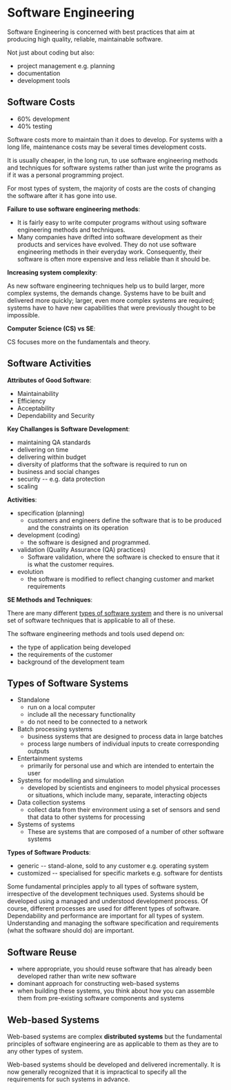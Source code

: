 # Software Engineering

Software Engineering is concerned with best practices that aim at producing
high quality, reliable, maintainable software.

Not just about coding but also:

-   project management e.g. planning
-   documentation
-   development tools

## Software Costs

-   60% development
-   40% testing

Software costs more to maintain than it does to develop. For systems with a
long life, maintenance costs may be several times development costs.

It is usually cheaper, in the long run, to use software engineering methods and
techniques for software systems rather than just write the programs as if it
was a personal programming project.

For most types of system, the majority of costs are the costs of changing the
software after it has gone into use.

**Failure to use software engineering methods**:

-   It is fairly easy to write computer programs without using software
    engineering methods and techniques.
-   Many companies have drifted into software development as their products and
    services have evolved. They do not use software engineering methods in
    their everyday work. Consequently, their software is often more expensive
    and less reliable than it should be.

**Increasing system complexity**:

As new software engineering techniques help us to build larger, more complex
systems, the demands change. Systems have to be built and delivered more
quickly; larger, even more complex systems are required; systems have to have
new capabilities that were previously thought to be impossible.

**Computer Science (CS) vs SE**:

CS focuses more on the fundamentals and theory.

## Software Activities

**Attributes of Good Software**:

-   Maintainability
-   Efficiency
-   Acceptability
-   Dependability and Security

**Key Challanges is Software Development**:

-   maintaining QA standards
-   delivering on time
-   delivering within budget
-   diversity of platforms that the software is required to run on
-   business and social changes
-   security -- e.g. data protection
-   scaling

**Activities**:

-   specification (planning)
    -   customers and engineers define the software that is to be produced and
        the constraints on its operation
-   development (coding)
    -   the software is designed and programmed.
-   validation (Quality Assurance (QA) practices)
    -   Software validation, where the software is checked to ensure that it is
        what the customer requires.
-   evolution
    -   the software is modified to reflect changing customer and market
        requirements

**SE Methods and Techniques**:

There are many different [types of software system](#types-of-software-systems)
and there is no universal set of software techniques that is applicable to all
of these.

The software engineering methods and tools used depend on:

-   the type of application being developed
-   the requirements of the customer
-   background of the development team

## Types of Software Systems

-   Standalone
    -   run on a local computer
    -   include all the necessary functionality
    -   do not need to be connected to a network
-   Batch processing systems
    -   business systems that are designed to process data in large batches
    -   process large numbers of individual inputs to create corresponding
        outputs
-   Entertainment systems
    -   primarily for personal use and which are intended to entertain the user
-   Systems for modelling and simulation
    -   developed by scientists and engineers to model physical processes or
        situations, which include many, separate, interacting objects
-   Data collection systems
    -   collect data from their environment using a set of sensors and send
        that data to other systems for processing
-   Systems of systems
    -   These are systems that are composed of a number of other software
        systems

**Types of Software Products**:

-   generic -- stand-alone, sold to any customer e.g. operating system
-   customized -- specialised for specific markets e.g. software for dentists

Some fundamental principles apply to all types of software system, irrespective
of the development techniques used. Systems should be developed using a managed
and understood development process. Of course, different processes are used for
different types of software. Dependability and performance are important for
all types of system. Understanding and managing the software specification and
requirements (what the software should do) are important.

## Software Reuse

-   where appropriate, you should reuse software that has already been
    developed rather than write new software
-   dominant approach for constructing web-based systems
-   when building these systems, you think about how you can assemble them from
    pre-existing software components and systems

## Web-based Systems

Web-based systems are complex **distributed systems** but the fundamental
principles of software engineering are as applicable to them as they are to any
other types of system.

Web-based systems should be developed and delivered incrementally. It is now
generally recognized that it is impractical to specify all the requirements for
such systems in advance.
